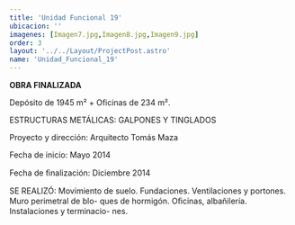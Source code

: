 ```yaml
---
title: 'Unidad Funcional 19'
ubicacion: ''
imagenes: [Imagen7.jpg,Imagen8.jpg,Imagen9.jpg]
order: 3
layout: '../../Layout/ProjectPost.astro'
name: 'Unidad_Funcional_19'
---
```

**OBRA FINALIZADA**

Depósito de 1945 m² + Oficinas de 234 m².

ESTRUCTURAS METÁLICAS:  GALPONES Y TINGLADOS

Proyecto y dirección:  Arquitecto Tomás Maza

Fecha de inicio:
Mayo 2014

Fecha de ﬁnalización:  Diciembre 2014

SE REALIZÓ:
Movimiento de suelo.
Fundaciones.
Ventilaciones y portones.
Muro perimetral de blo-
ques de hormigón.
Oﬁcinas, albañilería.
Instalaciones y terminacio-  nes.
